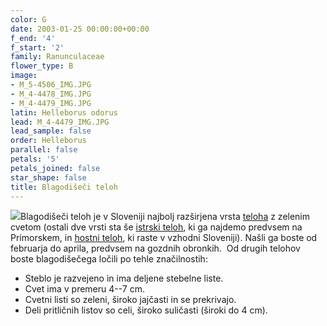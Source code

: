 ```yaml
---
color: G
date: 2003-01-25 00:00:00+00:00
f_end: '4'
f_start: '2'
family: Ranunculaceae
flower_type: B
image:
- M_5-4506_IMG.JPG
- M_4-4478_IMG.JPG
- M_4-4479_IMG.JPG
latin: Helleborus odorus
lead: M_4-4479_IMG.JPG
lead_sample: false
order: Helleborus
parallel: false
petals: '5'
petals_joined: false
star_shape: false
title: Blagodišeči teloh
---
```

![](../../../images/flowers/poison.gif)Blagodišeči teloh je v Sloveniji najbolj razširjena vrsta [teloha](../../genus/helleborus/) z zelenim cvetom (ostali dve vrsti sta še [istrski teloh](../../helleborusmultifidusistriacus/istrski-teloh/), ki ga najdemo predvsem na Primorskem, in [hostni teloh](../../helleborusdumetorum/hostni-teloh/), ki raste v vzhodni Sloveniji). Našli ga boste od februarja do aprila, predvsem na gozdnih obronkih.  Od drugih telohov boste blagodišečega ločili po tehle značilnostih:

-   Steblo je razvejeno in ima deljene stebelne liste.
-   Cvet ima v premeru 4--7 cm.
-   Cvetni listi so zeleni, široko jajčasti in se prekrivajo.
-   Deli pritličnih listov so celi, široko suličasti (široki do 4 cm).
